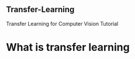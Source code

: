 ## Transfer-Learning
Transfer Learning for Computer Vision Tutorial
<!-- Line -->
# What is transfer learning
